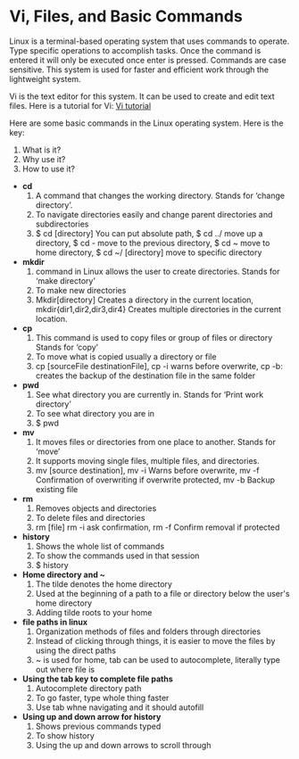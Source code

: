 # Vi, Files, and Basic Commands
Linux is a terminal-based operating system that uses commands to operate. Type specific operations to accomplish tasks. Once the command is entered it will only be executed once enter is pressed. Commands are case sensitive. This system is used for faster and efficient work through the lightweight system. 

Vi is the text editor for this system. It can be used to create and edit text files. Here is a tutorial for Vi: 
[Vi tutorial](https://youtu.be/pU2k776i2Zw)

Here are some basic commands in the Linux operating system. Here is the key: 
   1. What is it? 
   2. Why use it? 
   3. How to use it? 
* **cd**
   1. A command that changes the working directory. Stands for ‘change directory’. 
   2. To navigate directories easily and change parent directories and subdirectories 
   3. $ cd  [directory] You can put absolute path, $ cd ../ move up a directory, $ cd - move to the previous directory, $ cd ~ move to         home directory, $ cd ~/ [directory] move to specific directory
* **mkdir**
   1. command in Linux allows the user to create directories. Stands for ‘make directory’
   2. To make new directories 
   3. Mkdir[directory] Creates a directory in the current location, mkdir{dir1,dir2,dir3,dir4} Creates multiple directories in the             current location. 
* **cp**
   1. This command is used to copy files or group of files or directory Stands for ‘copy’
   2. To move what is copied usually a directory or file
   3. cp [sourceFile destinationFile], cp -i warns before overwrite, cp -b: creates the backup of the destination file in the same             folder
* **pwd** 
   1. See what directory you are currently in. Stands for ‘Print work directory’
   2. To see what directory you are in
   3. $ pwd
* **mv** 
   1. It moves files or directories from one place to another. Stands for ‘move’
   2. It supports moving single files, multiple files, and directories.
   3. mv [source destination], mv -i Warns before overwrite, mv -f Confirmation of overwriting if overwrite protected, mv -b Backup           existing file
* **rm**
   1. Removes objects and directories 
   2. To delete files and directories
   3. rm [file] rm -i ask confirmation, rm -f Confirm removal if protected
* **history** 
   1. Shows the whole list of commands
   2. To show the commands used in that session  
   3. $ history
* **Home directory and ~**
   1. The tilde denotes the home directory
   2. Used at the beginning of a path to a file or directory below the user's home directory
   3. Adding tilde roots to your home
* **file paths in linux**
   1. Organization methods of files and folders through directories
   2. Instead of clicking through things, it is easier to move the files by using the direct paths
   3. ~ is used for home, tab can be used to autocomplete, literally type out where file is
* **Using the tab key to complete file paths**
   1. Autocomplete directory path 
   2. To go faster, type whole thing faster
   3. Use tab whne navigating and it should autofill 
* **Using up and down arrow for history**
   1. Shows previous commands typed
   2. To show history
   3. Using the up and down arrows to scroll through 
